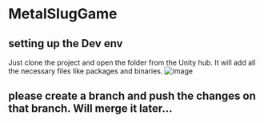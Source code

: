 ﻿# MetalSlugGame


## setting up the Dev env
Just clone the project and open the folder from the Unity hub. It will add all the necessary files like packages and binaries.
![image](https://github.com/user-attachments/assets/d8907a52-791a-42c4-b072-d8c0d9223f98)


## please create a branch and push the changes on that branch. Will merge it later...